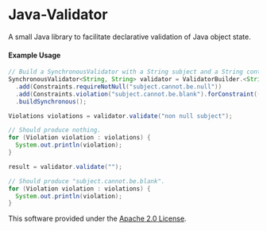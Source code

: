 # Java-Validator

A small Java library to facilitate declarative validation of Java object state.


#### Example Usage

```java
// Build a SynchronousValidator with a String subject and a String context.
SynchronousValidator<String, String> validator = ValidatorBuilder.<String, String>builder()
  .add(Constraints.requireNotNull("subject.cannot.be.null"))
  .add(Constraints.violation("subject.cannot.be.blank").forConstraint((subject, context) -> !subject.isBlank()))
  .buildSynchronous();

Violations violations = validator.validate("non null subject");

// Should produce nothing.
for (Violation violation : violations) {
  System.out.println(violation);
}

result = validator.validate("");

// Should produce "subject.cannot.be.blank".
for (Violation violation : violations) {
  System.out.println(violation);
}
```

This software provided under the [Apache 2.0 License](https://www.apache.org/licenses/LICENSE-2.0).